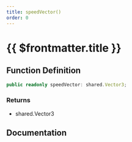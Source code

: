 ```yaml
---
title: speedVector()
order: 0
---
```


# {{ $frontmatter.title }}

<!--@include: ./speedVector_partial_header.md-->

## Function Definition

```ts
public readonly speedVector: shared.Vector3;
```

### Returns

* shared.Vector3

## Documentation

<!--@include: ./speedVector_partial_footer.md-->
